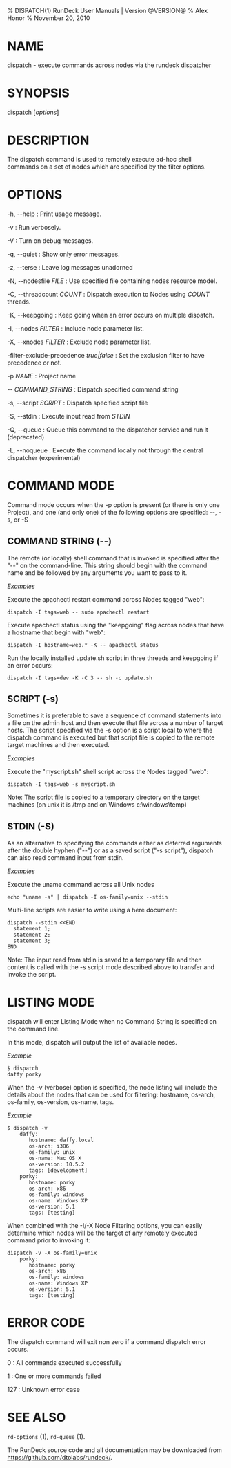 % DISPATCH(1) RunDeck User Manuals | Version @VERSION@
% Alex Honor
% November 20, 2010

# NAME

dispatch - execute commands across nodes via the rundeck dispatcher

# SYNOPSIS

dispatch [*options*]

# DESCRIPTION

The dispatch command is used to remotely execute ad-hoc shell commands
on a set of nodes which are specified by the filter options.

# OPTIONS

-h, \--help
: Print usage message.

-v
: Run verbosely.

-V 
: Turn on debug messages.

-q, \--quiet
: Show only error messages.

-z, \--terse
: Leave log messages unadorned

-N, \--nodesfile *FILE*
: Use specified file containing nodes resource model.

-C, \--threadcount *COUNT*
: Dispatch execution to Nodes using *COUNT* threads.

-K, \--keepgoing
: Keep going when an error occurs on multiple dispatch.

-I, \--nodes *FILTER*
: Include node parameter list.

-X, \--xnodes *FILTER*
: Exclude node parameter list.

\-filter-exclude-precedence *true|false*
: Set the exclusion filter to have precedence or not.

-p *NAME*
: Project name

\-- *COMMAND_STRING*
: Dispatch specified command string

-s, \--script *SCRIPT*
: Dispatch specified script file

-S, \--stdin
: Execute input read from *STDIN*

-Q, \--queue
: Queue this command to the dispatcher service and run it (deprecated)

-L, \--noqueue
: Execute the command locally not through the central dispatcher (experimental)

# COMMAND MODE #

Command mode occurs when the -p option is present (or there is only
one Project), and one (and only one) of the following options are
specified: \--, -s, or -S

## COMMAND STRING (\--) ##

The remote (or locally) shell command that is invoked is specified
after the "\--" on the command-line.
This string should begin with the command name and be followed by any
arguments you want to pass to it.

*Examples*

Execute the apachectl restart command across Nodes tagged "web":

    dispatch -I tags=web -- sudo apachectl restart

Execute apachectl status using the "keepgoing" flag across nodes that
have a hostname that begin with "web":

    dispatch -I hostname=web.* -K -- apachectl status

Run the locally installed update.sh script in three threads and
keepgoing if an error occurs:

    dispatch -I tags=dev -K -C 3 -- sh -c update.sh 

## SCRIPT (-s) ##

Sometimes it is preferable to save a sequence of command statements
into a file on the admin host and then execute that file across a
number of target hosts. The script specified via the -s option is a
script local to where the dispatch command is executed but that script
file is copied to the remote target machines and then executed.

*Examples*

Execute the "myscript.sh" shell script across the Nodes tagged "web":

    dispatch -I tags=web -s myscript.sh

Note: The script file is copied to a temporary directory on the target
machines (on unix it is /tmp and on Windows c:\windows\temp)

## STDIN (-S) ##

As an alternative to specifying the commands either as deferred
arguments after the double hyphen ("\--") or as a saved script ("-s
script"), dispatch can also read command input from stdin.

*Examples*

Execute the uname command across all Unix nodes

    echo "uname -a" | dispatch -I os-family=unix --stdin

Multi-line scripts are easier to write using a here document:

    dispatch --stdin <<END
      statement 1;
      statement 2;
      statement 3;
    END

Note: The input read from stdin is saved to a temporary file and then
content is called with the -s script mode described above to transfer and invoke the script.


# LISTING MODE #

dispatch will enter Listing Mode when no Command String is specified
on the command line.

In this mode, dispatch will output the list of available nodes.

*Example*

    $ dispatch
    daffy porky

When the -v (verbose) option is specified, the node listing will
include the details about the nodes that can be used for filtering:
hostname, os-arch, os-family, os-version, os-name, tags.

*Example*

    $ dispatch -v
        daffy:
           hostname: daffy.local
           os-arch: i386
           os-family: unix
           os-name: Mac OS X
           os-version: 10.5.2
           tags: [development]
        porky:
           hostname: porky
           os-arch: x86
           os-family: windows
           os-name: Windows XP
           os-version: 5.1
           tags: [testing]

When combined with the -I/-X Node Filtering options, you can easily
determine which nodes will be the target of any remotely executed
command prior to invoking it:

    dispatch -v -X os-family=unix
        porky:
           hostname: porky
           os-arch: x86
           os-family: windows
           os-name: Windows XP
           os-version: 5.1
           tags: [testing]

# ERROR CODE
The dispatch command will exit non zero if a command dispatch error
occurs.

0
: All commands executed successfully

1
: One or more commands failed

127
: Unknown error case
   
# SEE ALSO

`rd-options` (1), `rd-queue` (1).

The RunDeck source code and all documentation may be downloaded from
<https://github.com/dtolabs/rundeck/>.
